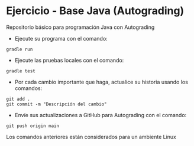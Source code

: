 # Ejercicio - Base Java (Autograding)

Repositorio básico para programación Java con Autograding

* Ejecute su programa con el comando:
```
gradle run
```

* Ejecute las pruebas locales con el comando:
```
gradle test
```
* Por cada cambio importante que haga, actualice su historia usando los comandos:

```
git add .
git commit -m "Descripción del cambio"
```

* Envíe sus actualizaciones a GitHub para Autograding con el comando:

```
git push origin main
```

Los comandos anteriores están considerados para un ambiente Linux

